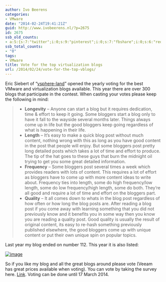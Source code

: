 ```yaml
---
author: Ivo Beerens
categories:
- VMware
date: "2014-02-24T19:41:21Z"
guid: http://www.ivobeerens.nl/?p=2675
id: 2675
ssb_old_counts:
- a:5:{s:7:"twitter";i:0;s:9:"pinterest";i:0;s:7:"fbshare";i:0;s:6:"reddit";i:0;s:6:"tumblr";N;}
ssb_total_counts:
- "0"
tags:
- VMware
title: Vote for the top virtualization blogs
url: /2014/02/24/vote-for-the-top-vblogs/
---
```


Eric Siebert of “[vsphere-land](http://vsphere-land.com/news/voting-now-open-for-the-2014-top-vmware-virtualization-blogs.html)” opened the yearly voting for the best VMware and virtualization blogs available. This year there are over 300 blogs that participate in the contest. When casting your votes please keep the following in mind:

> - ****Longevity**** – Anyone can start a blog but it requires dedication, time &amp; effort to keep it going. Some bloggers start a blog only to have it fall to the wayside several months later. Things always come up in life but the good bloggers keep going regardless of what is happening in their life.
> - ****Length**** – It’s easy to make a quick blog post without much content, nothing wrong with this as long as you have good content in the post that people will enjoy. But some bloggers post pretty long detailed posts which takes a lot of time and effort to produce. The tip of the hat goes to these guys that burn the midnight oil trying to get you some great detailed information.
> - ****Frequency**** – Some bloggers post several times a week which provides readers with lots of content. This requires a lot of effort as bloggers have to come up with more content ideas to write about. Frequency ties into length, some do high frequency/low length, some do low frequency/high length, some do both. They’re all good and require a lot of time and effort on the bloggers part.
> - ****Quality**** – It all comes down to whats in the blog post regardless of how often or how long the blog posts are. After reading a blog post if you come away with learning something that you did not previously know and it benefits you in some way then you know you are reading a quality post. Good quality is usually the result of original content, its easy to re-hash something previously published elsewhere, the good bloggers come up with unique content or put their own unique spin on popular topics.

Last year my blog ended on number 112. This year it is also listed:

[![image](http://localhost/wp-content/uploads/2014/02/image_thumb4.png "image")](http://localhost/wp-content/uploads/2014/02/image4.png)

So if you like my blog and all the great blogs around please vote (Veeam has great prices available when voting). You can vote by taking the survey here. [Link](http://www.surveygizmo.com/s3/1553027/Top-VMware-virtualization-blogs-2014). Voting can be done until 17 March 2014.

